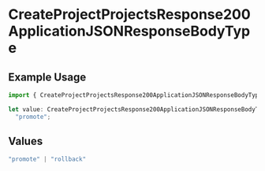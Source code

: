 # CreateProjectProjectsResponse200ApplicationJSONResponseBodyType

## Example Usage

```typescript
import { CreateProjectProjectsResponse200ApplicationJSONResponseBodyType } from "@vercel/sdk/models/operations/createproject.js";

let value: CreateProjectProjectsResponse200ApplicationJSONResponseBodyType =
  "promote";
```

## Values

```typescript
"promote" | "rollback"
```